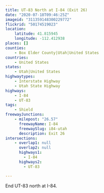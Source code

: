 ```yaml
---
title: UT-83 North at I-84 (Exit 26)
date: "2020-07-18T09:46:25Z"
imageid: "311359148300229772"
flickrid: "50174519023"
location:
    latitude: 41.815945
    longitude: -112.412938
places: []
counties:
    - Box Elder County|Utah|United States
countries:
    - United States
states:
    - Utah|United States
highwaytypes:
    - Interstate Highway
    - Utah State Highway
highways:
    - I-84
    - UT-83
tags:
    - Shield
freewayJunctions:
    - milepost: "26.57"
      freewayName: I-84
      freewaySlug: i84-utah
      description: Exit 26
intersections:
    - overlap1: null
      overlap2: null
      highways1:
        - I-84
      highways2:
        - UT-83

---
```

End UT-83 north at I-84.